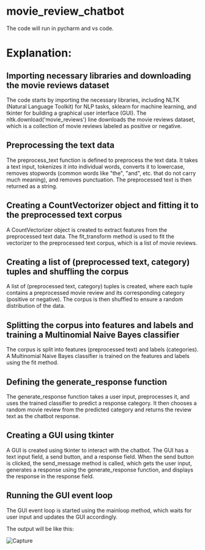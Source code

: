 # movie_review_chatbot

The code will run in pycharm and vs code.

# Explanation:

## **Importing necessary libraries and downloading the movie reviews dataset**

The code starts by importing the necessary libraries, including NLTK (Natural Language Toolkit) for NLP tasks, sklearn for machine learning, and tkinter for building a graphical user interface (GUI). The nltk.download('movie_reviews') line downloads the movie reviews dataset, which is a collection of movie reviews labeled as positive or negative.

## **Preprocessing the text data**

The preprocess_text function is defined to preprocess the text data. It takes a text input, tokenizes it into individual words, converts it to lowercase, removes stopwords (common words like "the", "and", etc. that do not carry much meaning), and removes punctuation. The preprocessed text is then returned as a string.

## **Creating a CountVectorizer object and fitting it to the preprocessed text corpus**

A CountVectorizer object is created to extract features from the preprocessed text data. The fit_transform method is used to fit the vectorizer to the preprocessed text corpus, which is a list of movie reviews.

## **Creating a list of (preprocessed text, category) tuples and shuffling the corpus**

A list of (preprocessed text, category) tuples is created, where each tuple contains a preprocessed movie review and its corresponding category (positive or negative). The corpus is then shuffled to ensure a random distribution of the data.

## **Splitting the corpus into features and labels and training a Multinomial Naive Bayes classifier**

The corpus is split into features (preprocessed text) and labels (categories). A Multinomial Naive Bayes classifier is trained on the features and labels using the fit method.

## **Defining the generate_response function**

The generate_response function takes a user input, preprocesses it, and uses the trained classifier to predict a response category. It then chooses a random movie review from the predicted category and returns the review text as the chatbot response.

## **Creating a GUI using tkinter**

A GUI is created using tkinter to interact with the chatbot. The GUI has a text input field, a send button, and a response field. When the send button is clicked, the send_message method is called, which gets the user input, generates a response using the generate_response function, and displays the response in the response field.

## **Running the GUI event loop**

The GUI event loop is started using the mainloop method, which waits for user input and updates the GUI accordingly.

The output will be like this:

![Capture](https://github.com/user-attachments/assets/3037ad25-1cc8-4026-ab3a-7a62f980f560)
